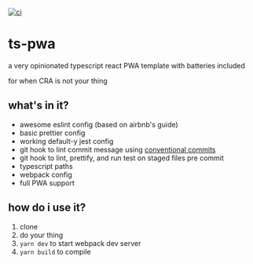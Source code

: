 [![ci](https://github.com/mkvlrn/ts-pwa/actions/workflows/ci.yml/badge.svg?branch=main)](https://github.com/mkvlrn/ts-pwa/actions/workflows/ci.yml)

# ts-pwa

a very opinionated typescript react PWA template with batteries included

for when CRA is not your thing

## what's in it?

- awesome eslint config (based on airbnb's guide)
- basic prettier config
- working default-y jest config
- git hook to lint commit message using [conventional commits](https://www.conventionalcommits.org/en/v1.0.0/#summary)
- git hook to lint, prettify, and run test on staged files pre commit
- typescript paths
- webpack config
- full PWA support

## how do i use it?

1. clone
2. do your thing
3. `yarn dev` to start webpack dev server
4. `yarn build` to compile
